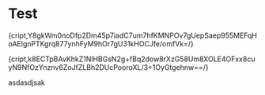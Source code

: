# Test

{cript,Y8gkWm0noDfp2Dm45p7iadC7um7hfKMNPOv7gUepSaep955MEFqHoAElgnPTKgrq877ynhFyM9hOr7gU31kHOCJfe/omfVk=/}

{cript,k8ECTpBAvKhkZ1NlHBGsN2g+fBq2dow8rXzG58Um8XOLE4OFxx8cuyN9NfOzYnznv6ZoJfZLBh2DUcPooroXL/3+1OyGtgehnw==/}

asdasdjsak
